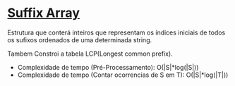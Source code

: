 # [Suffix Array](suffix_array.cpp)

<!-- DESCRIPTION -->
Estrutura que conterá inteiros que representam os índices iniciais de todos os sufixos ordenados de uma determinada string.
<!-- DESCRIPTION -->

Tambem Constroi a tabela LCP(Longest common prefix).

* Complexidade de tempo (Pré-Processamento): O(|S|*log(|S|))
* Complexidade de tempo (Contar ocorrencias de S em T): O(|S|*log(|T|))